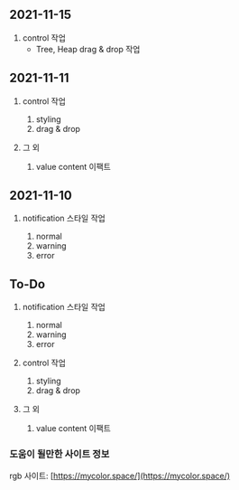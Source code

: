 ## 2021-11-15

1. control 작업
   - Tree, Heap drag & drop 작업

## 2021-11-11

1. control 작업

   1. styling
   1. drag & drop

1. 그 외
   1. value content 이팩트

## 2021-11-10

1. notification 스타일 작업

   1. normal
   1. warning
   1. error

## To-Do

1. notification 스타일 작업

   1. normal
   1. warning
   1. error

1. control 작업

   1. styling
   1. drag & drop

1. 그 외
   1. value content 이팩트

### 도움이 될만한 사이트 정보

rgb 사이트: [https://mycolor.space/](https://mycolor.space/)
